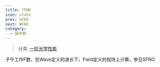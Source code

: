 ```yaml
---
title: TFNO
icon: state
prev: SFNO
next: WFNO
category:
  - 操作数
---
```


> 分类: [一阶光学性能](/hb/operands/131/879/  "Zemax 操作数 一阶光学性能")

子午工作F数，在Wave定义的波长下，Field定义的视场上计算。参见SFNO